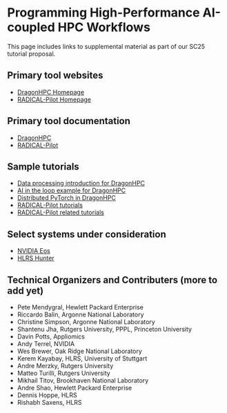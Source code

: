 # Programming High-Performance AI-coupled HPC Workflows
This page includes links to supplemental material as part of our SC25 tutorial proposal.

## Primary tool websites
* [DragonHPC Homepage](http://dragonhpc.org)
* [RADICAL-Pilot Homepage](https://radical-cybertools.github.io/radical-pilot/index.html)

## Primary tool documentation
* [DragonHPC](https://dragonhpc.github.io/dragon/doc/_build/html/index.html)
* [RADICAL-Pilot](https://radicalpilot.readthedocs.io/en/stable/)

## Sample tutorials
* [Data processing introduction for DragonHPC](https://dragonhpc.github.io/dragon/doc/_build/html/uses/data_processing.html)
* [AI in the loop example for DragonHPC](https://dragonhpc.github.io/dragon/doc/_build/html/cbook/ai-in-the-loop.html)
* [Distributed PyTorch in DragonHPC](https://dragonhpc.github.io/dragon/doc/_build/html/uses/distributed_training.html)
* [RADICAL-Pilot tutorials](https://github.com/radical-cybertools/tutorials)
* [RADICAL-Pilot related tutorials](https://github.com/radical-cybertools/tutorials/wiki)

## Select systems under consideration
* [NVIDIA Eos](https://blogs.nvidia.com/blog/eos/)
* [HLRS Hunter](https://www.hlrs.de/solutions/systems/hunter)

## Technical Organizers and Contributers (more to add yet)
* Pete Mendygral, Hewlett Packard Enterprise
* Riccardo Balin, Argonne National Laboratory
* Christine Simpson, Argonne National Laboratory
* Shantenu Jha, Rutgers University, PPPL, Princeton University
* Davin Potts, Appliomics
* Andy Terrel, NVIDIA
* Wes Brewer, Oak Ridge National Laboratory
* Kerem Kayabay, HLRS, University of Stuttgart
* Andre Merzky, Rutgers University
* Matteo Turilli, Rutgers University
* Mikhail Titov, Brookhaven National Laboratory
* Andre Shao, Hewlett Packard Enterprise
* Dennis Hoppe, HLRS
* Rishabh Saxens, HLRS
